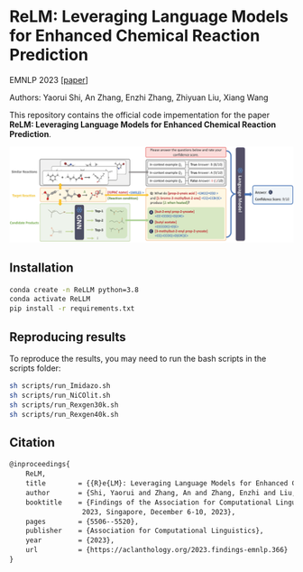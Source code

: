 # ReLM: Leveraging Language Models for Enhanced Chemical Reaction Prediction

EMNLP 2023 \[[paper](https://arxiv.org/abs/2310.13590v1)\]

Authors: Yaorui Shi, An Zhang, Enzhi Zhang, Zhiyuan Liu, Xiang Wang

This repository contains the official code impementation for the paper **ReLM: Leveraging Language Models for Enhanced Chemical Reaction Prediction**.

![Framework](framework.jpg)

## Installation

```bash
conda create -n ReLLM python=3.8
conda activate ReLLM
pip install -r requirements.txt
```

## Reproducing results

To reproduce the results, you may need to run the bash scripts in the scripts folder:
```bash
sh scripts/run_Imidazo.sh
sh scripts/run_NiCOlit.sh
sh scripts/run_Rexgen30k.sh
sh scripts/run_Rexgen40k.sh
```

## Citation
```latex
@inproceedings{
    ReLM,
    title        = {{R}e{LM}: Leveraging Language Models for Enhanced Chemical Reaction Prediction},
    author       = {Shi, Yaorui and Zhang, An and Zhang, Enzhi and Liu, Zhiyuan and Wang, Xiang},
    booktitle    = {Findings of the Association for Computational Linguistics: {EMNLP}
                  2023, Singapore, December 6-10, 2023},
    pages        = {5506--5520},
    publisher    = {Association for Computational Linguistics},
    year         = {2023},
    url          = {https://aclanthology.org/2023.findings-emnlp.366}
}
```
